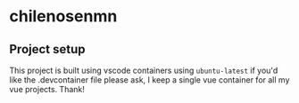 # chilenosenmn

## Project setup
This project is built using vscode containers using `ubuntu-latest` if you'd like the .devcontainer file please ask, I keep a single vue container for all my vue projects. Thank!
